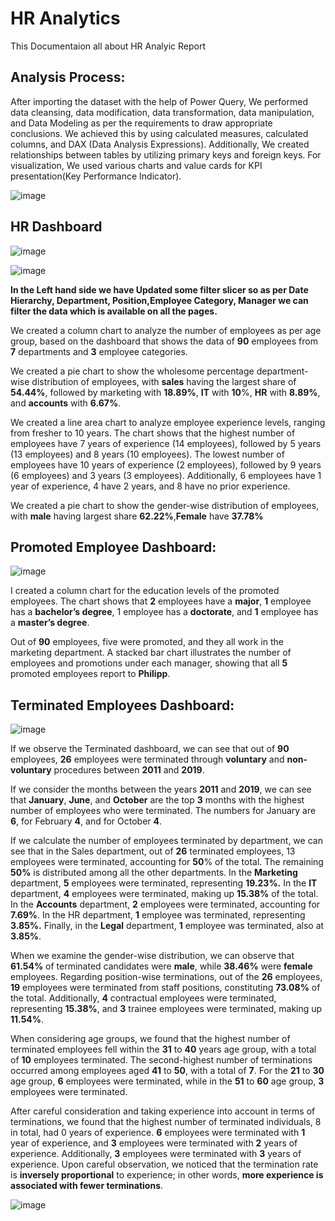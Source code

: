  # **HR Analytics**
 
This Documentaion all about HR Analyic Report
 
## **Analysis Process**:
 
After importing the dataset with the help of Power Query, We performed data cleansing, data modification, data transformation, data manipulation, and Data Modeling as per the requirements to draw appropriate conclusions. We achieved this by using calculated measures, calculated columns, and DAX (Data Analysis Expressions). Additionally, We created relationships between tables by utilizing primary keys and foreign keys. For visualization, We used various charts and value cards for KPI presentation(Key Performance Indicator).


![image](https://github.com/github-aapmor/PowerBI-Reports/assets/149660927/2f4c10da-13f9-46fe-be60-a6b7f03bdbde)

 
## **HR Dashboard**


![image](https://github.com/github-aapmor/PowerBI-Reports/assets/149660927/59b1613f-1d75-4f6d-a617-d52a17ed11b9)


![image](https://github.com/github-aapmor/PowerBI-Reports/assets/149660927/8958e15c-2bbc-4492-a14a-908e7ec75dbe)

**In the Left hand side we have Updated some filter slicer so as per Date Hierarchy, Department, Position,Employee Category, Manager we can filter the data which is available on all the pages.**




We created a column chart to analyze the number of employees as per age group, based on the dashboard that shows the data of **90** employees from **7** departments and **3** employee categories.


We created a pie chart to show the wholesome percentage department-wise distribution of employees, with **sales** having the largest share of **54.44%**, followed by marketing with **18.89%**, **IT** with **10**%, **HR** with **8.89%**, and **accounts** with **6.67%**.

We created a line area chart to analyze employee experience levels, ranging from fresher to 10 years. The chart shows that the highest number of employees have 7 years of experience (14 employees), followed by 5 years (13 employees) and 8 years (10 employees). The lowest number of employees have 10 years of experience (2 employees), followed by 9 years (6 employees) and 3 years (3 employees). Additionally, 6 employees have 1 year of experience, 4 have 2 years, and 8 have no prior experience.

 
We created a pie chart to show the gender-wise distribution of employees, with **male** having largest share **62.22%**,**Female** have **37.78%**


## Promoted Employee Dashboard:



![image](https://github.com/github-aapmor/PowerBI-Reports/assets/149660927/cd5bbe30-d23a-4913-b627-9e9a553222fe)


  I created a column chart for the education levels of the promoted employees. The chart shows that **2** employees have a **major**, **1** employee has a **bachelor’s degree**, 1 employee has a **doctorate**, and **1** employee has a **master’s degree**.

  Out of **90** employees, five were promoted, and they all work in the marketing department. A stacked bar chart illustrates the number of employees and promotions under each manager, showing that all **5** promoted employees report to **Philipp**.


## Terminated Employees Dashboard:




![image](https://github.com/github-aapmor/PowerBI-Reports/assets/149660927/a1aeae83-0ed0-4549-b71b-dfcc3b4cf309)




If we observe the Terminated dashboard, we can see that out of **90** employees, **26** employees were terminated through **voluntary** and **non-voluntary** procedures between **2011** and **2019**.

If we consider the months between the years **2011** and **2019**, we can see that **January**, **June**, and **October** are the top **3** months with the highest number of employees who were terminated. The numbers for January are **6**, for February **4**, and for October **4**.

If we calculate the number of employees terminated by department, we can see that in the Sales department, out of **26** terminated employees, 13 employees were terminated, accounting for **50**% of the total. The remaining **50%** is distributed among all the other departments. In the **Marketing** department, **5** employees were terminated, representing **19.23%.** In the **IT** department, **4** employees were terminated, making up **15.38%**  of the total. In the **Accounts** department, **2** employees were terminated, accounting for **7.69%**. In the HR department, **1** employee was terminated, representing **3.85%.** Finally, in the **Legal** department, **1** employee was terminated, also at **3.85%**.

When we examine the gender-wise distribution, we can observe that **61.54%** of terminated candidates were **male**, while **38.46%** were **female** employees. Regarding position-wise terminations, out of the **26** employees, **19** employees were terminated from staff positions, constituting **73.08%** of the total. Additionally, **4** contractual employees were terminated, representing **15.38%**, and **3** trainee employees were terminated, making up **11.54%**.

When considering age groups, we found that the highest number of terminated employees fell within the **31** to **40** years age group, with a total of **10** employees terminated. The second-highest number of terminations occurred among employees aged **41** to **50**, with a total of **7**. For the **21** to **30** age group, **6** employees were terminated, while in the **51** to **60** age group, **3** employees were terminated.

 After careful consideration and taking experience into account in terms of terminations, we found that the highest number of terminated individuals, 8 in total, had 0 years of experience. **6** employees were terminated with **1** year of experience, and **3** employees were terminated with **2** years of experience. Additionally, **3** employees were terminated with **3** years of experience. Upon careful observation, we noticed that the termination rate is **inversely proportional** to experience; in other words, **more experience is associated with fewer terminations**.

![image](https://github.com/github-aapmor/PowerBI-Reports/assets/149660927/f84bcd20-28b2-4aa1-8331-d60df288b6c6)






